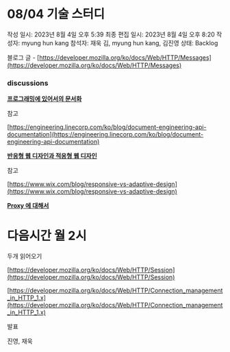 # 08/04 기술 스터디

작성 일시: 2023년 8월 4일 오후 5:39
최종 편집 일시: 2023년 8월 4일 오후 8:20
작성자: myung hun kang
참석자: 재욱 김, myung hun kang, 김진영
상태: Backlog

블로그 글 - [https://developer.mozilla.org/ko/docs/Web/HTTP/Messages](https://developer.mozilla.org/ko/docs/Web/HTTP/Messages)

### discussions

**[프로그래밍에 있어서의 문서화](https://github.com/wanted-9th-3team/frontend-study/discussions/85)**

참고 

[https://engineering.linecorp.com/ko/blog/document-engineering-api-documentation](https://engineering.linecorp.com/ko/blog/document-engineering-api-documentation)

**[반응형 웹 디자인과 적응형 웹 디자인](https://github.com/wanted-9th-3team/frontend-study/discussions/84)**

참고 

[https://www.wix.com/blog/responsive-vs-adaptive-design](https://www.wix.com/blog/responsive-vs-adaptive-design)

**[Proxy 에 대해서](https://github.com/wanted-9th-3team/frontend-study/discussions/83)**

# 다음시간 월 2시

두개 읽어오기

[https://developer.mozilla.org/ko/docs/Web/HTTP/Session](https://developer.mozilla.org/ko/docs/Web/HTTP/Session)

[https://developer.mozilla.org/ko/docs/Web/HTTP/Connection_management_in_HTTP_1.x](https://developer.mozilla.org/ko/docs/Web/HTTP/Connection_management_in_HTTP_1.x)

발표 

진영,  재욱